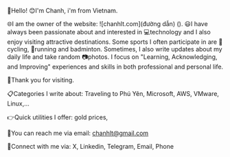 👋Hello! <space><space>
😊I'm Chanh, i'm from Vietnam. 

🌐I am the owner of the website: ![chanhlt.com](đường dẫn) (<a>).
😃I have always been passionate about and interested in 💻technology and I also enjoy visiting attractive destinations.
Some sports I often participate in are 🚴cycling, 🏃running and badminton. 
Sometimes, I also write updates about my daily life and take random 📷photos. 
I focus on "Learning, Acknowledging, and Improving" experiences and skills in both professional and personal life. 

👏Thank you for visiting.

📋Categories I write about: Traveling to Phú Yên, Microsoft, AWS, VMware, Linux,...

👉Quick utilities I offer: gold prices,

📧You can reach me via email: chanhlt@gmail.com 

💁Connect with me via: X, Linkedin, Telegram, Email, Phone


